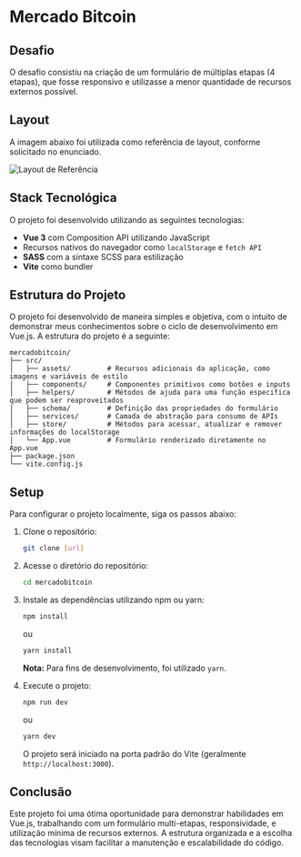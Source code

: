 # Mercado Bitcoin

## Desafio

O desafio consistiu na criação de um formulário de múltiplas etapas (4 etapas), que fosse responsivo e utilizasse a menor quantidade de recursos externos possível.

## Layout

A imagem abaixo foi utilizada como referência de layout, conforme solicitado no enunciado.

![Layout de Referência](path/to/layout-image.jpg)

## Stack Tecnológica

O projeto foi desenvolvido utilizando as seguintes tecnologias:

- **Vue 3** com Composition API utilizando JavaScript
- Recursos nativos do navegador como `localStorage` e `fetch API`
- **SASS** com a sintaxe SCSS para estilização
- **Vite** como bundler

## Estrutura do Projeto

O projeto foi desenvolvido de maneira simples e objetiva, com o intuito de demonstrar meus conhecimentos sobre o ciclo de desenvolvimento em Vue.js. A estrutura do projeto é a seguinte:

```
mercadobitcoin/
├── src/
│   ├── assets/         # Recursos adicionais da aplicação, como imagens e variáveis de estilo
│   ├── components/     # Componentes primitivos como botões e inputs
│   ├── helpers/        # Métodos de ajuda para uma função especifica que podem ser reaproveitados
│   ├── schema/         # Definição das propriedades do formulário
│   ├── services/       # Camada de abstração para consumo de APIs
│   ├── store/          # Métodos para acessar, atualizar e remover informações do localStorage
│   └── App.vue         # Formulário renderizado diretamente no App.vue
├── package.json
└── vite.config.js
```

## Setup

Para configurar o projeto localmente, siga os passos abaixo:

1. Clone o repositório:
   ```sh
   git clone [url]
   ```
2. Acesse o diretório do repositório:
   ```sh
   cd mercadobitcoin
   ```
3. Instale as dependências utilizando npm ou yarn:
   ```sh
   npm install
   ```
   ou
   ```sh
   yarn install
   ```
   **Nota:** Para fins de desenvolvimento, foi utilizado `yarn`.

4. Execute o projeto:
   ```sh
   npm run dev
   ```
   ou
   ```sh
   yarn dev
   ```
   O projeto será iniciado na porta padrão do Vite (geralmente `http://localhost:3000`).

## Conclusão

Este projeto foi uma ótima oportunidade para demonstrar habilidades em Vue.js, trabalhando com um formulário multi-etapas, responsividade, e utilização mínima de recursos externos. A estrutura organizada e a escolha das tecnologias visam facilitar a manutenção e escalabilidade do código.